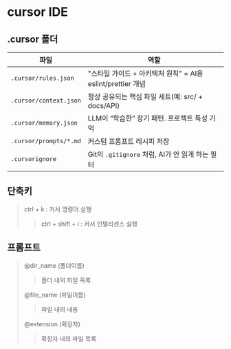 # cursor IDE

## .cursor 폴더

| 파일                   | 역할                                                        |
| ---------------------- | ----------------------------------------------------------- |
| `.cursor/rules.json`   | "스타일 가이드 + 아키텍처 원칙" = AI용 eslint/prettier 개념 |
| `.cursor/context.json` | 항상 공유되는 핵심 파일 세트(예: src/ + docs/API)           |
| `.cursor/memory.json`  | LLM이 “학습한” 장기 패턴. 프로젝트 특성 기억                |
| `.cursor/prompts/*.md` | 커스텀 프롬프트 레시피 저장                                 |
| `.cursorignore`        | Git의 `.gitignore` 처럼, AI가 안 읽게 하는 필터             |

## 단축키

> ctrl + k : 커서 명령어 실행
>
> > ctrl + shift + i : 커서 인텔리센스 실행

## 프롬프트

> @dir_name (폴더이름)
>
> > 폴더 내의 파일 목록
>
> @file_name (파일이름)
>
> > 파일 내의 내용
>
> @extension (확장자)
>
> > 확장자 내의 파일 목록
